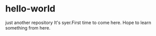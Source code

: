# hello-world
just another repository
   It's syer.First time to come here.
   Hope to learn something from here. 
